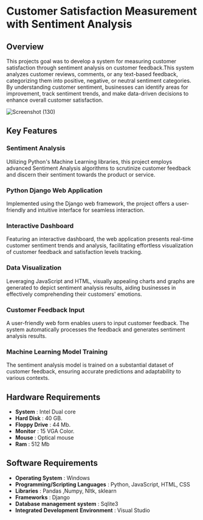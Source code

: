 # Customer Satisfaction Measurement with Sentiment Analysis
## Overview 
This projects goal was to develop a system for measuring customer satisfaction through sentiment analysis on customer feedback.This system analyzes customer reviews, comments, or any text-based feedback, categorizing them into positive, negative, or neutral sentiment categories.  By understanding customer sentiment, businesses can identify areas for improvement, track sentiment trends, and make data-driven decisions to enhance overall customer satisfaction.

![Screenshot (130)](https://github.com/saimaansi13/Customer-Satisfaction-Measurement-with-Sentiment-Analysis/assets/125540201/8d8f5309-54d4-4041-a2ac-39a0832ad716)


## Key Features
### Sentiment Analysis
Utilizing Python's Machine Learning libraries, this project employs advanced Sentiment Analysis algorithms to scrutinize customer feedback and discern their sentiment towards the product or service.
### Python Django Web Application
Implemented using the Django web framework, the project offers a user-friendly and intuitive interface for seamless interaction.
### Interactive Dashboard
Featuring an interactive dashboard, the web application presents real-time customer sentiment trends and analysis, facilitating effortless visualization of customer feedback and satisfaction levels tracking.
### Data Visualization
Leveraging JavaScript and HTML, visually appealing charts and graphs are generated to depict sentiment analysis results, aiding businesses in effectively comprehending their customers' emotions.
### Customer Feedback Input
A user-friendly web form enables users to input customer feedback. The system automatically processes the feedback and generates sentiment analysis results.
### Machine Learning Model Training
The sentiment analysis model is trained on a substantial dataset of customer feedback, ensuring accurate predictions and adaptability to various contexts.

## Hardware Requirements
- **System**	:	Intel Dual core
- **Hard Disk**	:	40 GB.
- **Floppy Drive**	:	44 Mb.
- **Monitor**	:	15 VGA Color.
- **Mouse**	:	Optical mouse
- **Ram**	:	512 Mb

## Software Requirements
- **Operating System**  :  Windows 
- **Programming/Scripting Languages**  :  Python, JavaScript, HTML, CSS
- **Libraries** : Pandas ,Numpy, Nltk, sklearn
- **Frameworks**  : Django
- **Database** **management** **system** :  Sqlite3
- **Integrated** **Development** **Environment** :  Visual Studio


